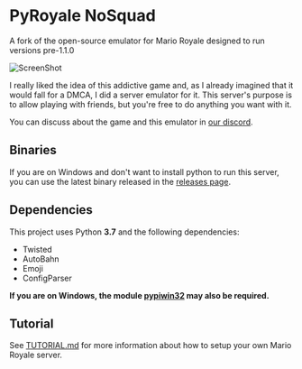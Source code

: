 # PyRoyale NoSquad
A fork of the open-source emulator for Mario Royale designed to run versions pre-1.1.0

![ScreenShot](https://i.imgur.com/4gpGSLs.png)

I really liked the idea of this addictive game and, as I already imagined that it would fall for a DMCA, I did a server emulator for it. This server's purpose is to allow playing with friends, but you're free to do anything you want with it.

You can discuss about the game and this emulator in [our discord](https://discord.gg/pNQJhKSkCd).

## Binaries
If you are on Windows and don't want to install python to run this server, you can use the latest binary released in the [releases page](https://github.com/Igoorx/PyRoyale/releases).

## Dependencies
This project uses Python <b>3.7</b> and the following dependencies:
- Twisted
- AutoBahn
- Emoji
- ConfigParser

<b>If you are on Windows, the module <u>pypiwin32</u> may also be required.</b> 

## Tutorial
See [TUTORIAL.md](https://github.com/Igoorx/PyRoyale/blob/master/TUTORIAL.md) for more information about how to setup your own Mario Royale server.